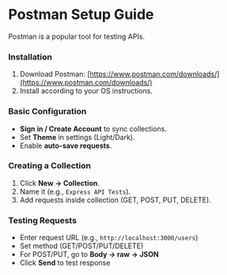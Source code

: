 # Postman Setup Guide

Postman is a popular tool for testing APIs.

###  Installation

1. Download Postman: [https://www.postman.com/downloads/](https://www.postman.com/downloads/)
2. Install according to your OS instructions.

###  Basic Configuration

- **Sign in / Create Account** to sync collections.
- Set **Theme** in settings (Light/Dark).
- Enable **auto-save requests**.

###  Creating a Collection

1. Click **New → Collection**.
2. Name it (e.g., `Express API Tests`).
3. Add requests inside collection (GET, POST, PUT, DELETE).

###  Testing Requests

- Enter request URL (e.g., `http://localhost:3000/users`)
- Set method (GET/POST/PUT/DELETE)
- For POST/PUT, go to **Body → raw → JSON**
- Click **Send** to test response
